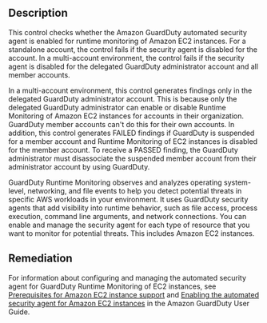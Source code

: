 ## Description

This control checks whether the Amazon GuardDuty automated security agent is enabled for runtime monitoring of Amazon EC2 instances. For a standalone account, the control fails if the security agent is disabled for the account. In a multi-account environment, the control fails if the security agent is disabled for the delegated GuardDuty administrator account and all member accounts.

In a multi-account environment, this control generates findings only in the delegated GuardDuty administrator account. This is because only the delegated GuardDuty administrator can enable or disable Runtime Monitoring of Amazon EC2 instances for accounts in their organization. GuardDuty member accounts can't do this for their own accounts. In addition, this control generates FAILED findings if GuardDuty is suspended for a member account and Runtime Monitoring of EC2 instances is disabled for the member account. To receive a PASSED finding, the GuardDuty administrator must disassociate the suspended member account from their administrator account by using GuardDuty.

GuardDuty Runtime Monitoring observes and analyzes operating system-level, networking, and file events to help you detect potential threats in specific AWS workloads in your environment. It uses GuardDuty security agents that add visibility into runtime behavior, such as file access, process execution, command line arguments, and network connections. You can enable and manage the security agent for each type of resource that you want to monitor for potential threats. This includes Amazon EC2 instances.

## Remediation

For information about configuring and managing the automated security agent for GuardDuty Runtime Monitoring of EC2 instances, see [Prerequisites for Amazon EC2 instance support](https://docs.aws.amazon.com/guardduty/latest/ug/prereq-runtime-monitoring-ec2-support.html) and [Enabling the automated security agent for Amazon EC2 instances](https://docs.aws.amazon.com/guardduty/latest/ug/managing-gdu-agent-ec2-automated.html) in the Amazon GuardDuty User Guide.